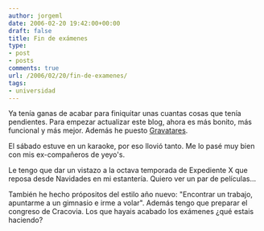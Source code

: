 ```yaml
---
author: jorgeml
date: 2006-02-20 19:42:00+00:00
draft: false
title: Fin de exámenes
type: 
- post
- posts
comments: true
url: /2006/02/20/fin-de-examenes/
tags:
- universidad
---
```


Ya tenía ganas de acabar para finiquitar unas cuantas cosas que tenía pendientes. Para empezar actualizar este blog, ahora es más bonito, más funcional y más mejor. Además he puesto [Gravatares](http://www.gravatar.com).

El sábado estuve en un karaoke, por eso llovió tanto. Me lo pasé muy bien con mis ex-compañeros de yeyo's.

Le tengo que dar un vistazo a la octava temporada de Expediente X que reposa desde Navidades en mi estantería. Quiero ver un par de películas...

También he hecho própositos del estilo año nuevo: "Encontrar un trabajo, apuntarme a un gimnasio e irme a volar". Además tengo que preparar el congreso de Cracovia.
Los que hayais acabado los exámenes ¿qué estais haciendo?
